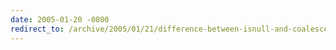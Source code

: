 ```yaml
---
date: 2005-01-20 -0800
redirect_to: /archive/2005/01/21/difference-between-isnull-and-coalesce.aspx/
---
```

